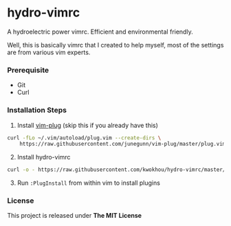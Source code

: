 # hydro-vimrc
A hydroelectric power vimrc. Efficient and environmental friendly.

Well, this is basically vimrc that I created to help myself, most of the settings are from various vim experts. 

### Prerequisite
* Git
* Curl

### Installation Steps
1. Install [vim-plug](https://github.com/junegunn/vim-plug) (skip this if you already have this)

  ```sh
  curl -fLo ~/.vim/autoload/plug.vim --create-dirs \
      https://raw.githubusercontent.com/junegunn/vim-plug/master/plug.vim
  ```

2. Install hydro-vimrc

  ```sh
  curl -o - https://raw.githubusercontent.com/kwokhou/hydro-vimrc/master/install.sh | sh
  ```

3. Run `:PlugInstall` from within vim to install plugins

### License

This project is released under **The MIT License**
